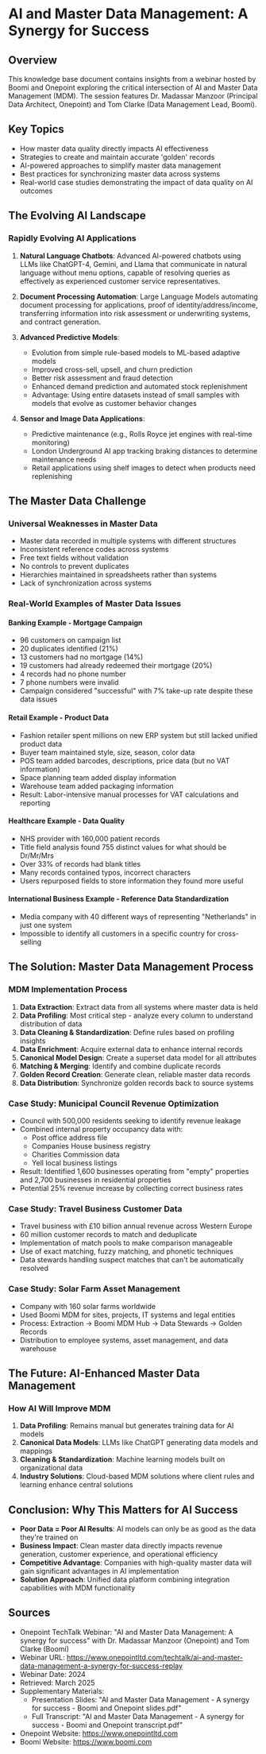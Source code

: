 # AI and Master Data Management: A Synergy for Success

## Overview
This knowledge base document contains insights from a webinar hosted by Boomi and Onepoint exploring the critical intersection of AI and Master Data Management (MDM). The session features Dr. Madassar Manzoor (Principal Data Architect, Onepoint) and Tom Clarke (Data Management Lead, Boomi).

## Key Topics
- How master data quality directly impacts AI effectiveness
- Strategies to create and maintain accurate 'golden' records
- AI-powered approaches to simplify master data management
- Best practices for synchronizing master data across systems
- Real-world case studies demonstrating the impact of data quality on AI outcomes

## The Evolving AI Landscape

### Rapidly Evolving AI Applications
1. **Natural Language Chatbots**: Advanced AI-powered chatbots using LLMs like ChatGPT-4, Gemini, and Llama that communicate in natural language without menu options, capable of resolving queries as effectively as experienced customer service representatives.

2. **Document Processing Automation**: Large Language Models automating document processing for applications, proof of identity/address/income, transferring information into risk assessment or underwriting systems, and contract generation.

3. **Advanced Predictive Models**: 
   - Evolution from simple rule-based models to ML-based adaptive models
   - Improved cross-sell, upsell, and churn prediction
   - Better risk assessment and fraud detection
   - Enhanced demand prediction and automated stock replenishment
   - Advantage: Using entire datasets instead of small samples with models that evolve as customer behavior changes

4. **Sensor and Image Data Applications**:
   - Predictive maintenance (e.g., Rolls Royce jet engines with real-time monitoring)
   - London Underground AI app tracking braking distances to determine maintenance needs
   - Retail applications using shelf images to detect when products need replenishing

## The Master Data Challenge

### Universal Weaknesses in Master Data
- Master data recorded in multiple systems with different structures
- Inconsistent reference codes across systems
- Free text fields without validation
- No controls to prevent duplicates
- Hierarchies maintained in spreadsheets rather than systems
- Lack of synchronization across systems

### Real-World Examples of Master Data Issues

#### Banking Example - Mortgage Campaign
- 96 customers on campaign list
- 20 duplicates identified (21%)
- 13 customers had no mortgage (14%)
- 19 customers had already redeemed their mortgage (20%)
- 4 records had no phone number
- 7 phone numbers were invalid
- Campaign considered "successful" with 7% take-up rate despite these data issues

#### Retail Example - Product Data
- Fashion retailer spent millions on new ERP system but still lacked unified product data
- Buyer team maintained style, size, season, color data
- POS team added barcodes, descriptions, price data (but no VAT information)
- Space planning team added display information
- Warehouse team added packaging information
- Result: Labor-intensive manual processes for VAT calculations and reporting

#### Healthcare Example - Data Quality
- NHS provider with 160,000 patient records
- Title field analysis found 755 distinct values for what should be Dr/Mr/Mrs
- Over 33% of records had blank titles
- Many records contained typos, incorrect characters
- Users repurposed fields to store information they found more useful

#### International Business Example - Reference Data Standardization
- Media company with 40 different ways of representing "Netherlands" in just one system
- Impossible to identify all customers in a specific country for cross-selling

## The Solution: Master Data Management Process

### MDM Implementation Process
1. **Data Extraction**: Extract data from all systems where master data is held
2. **Data Profiling**: Most critical step - analyze every column to understand distribution of data
3. **Data Cleaning & Standardization**: Define rules based on profiling insights
4. **Data Enrichment**: Acquire external data to enhance internal records
5. **Canonical Model Design**: Create a superset data model for all attributes
6. **Matching & Merging**: Identify and combine duplicate records
7. **Golden Record Creation**: Generate clean, reliable master data records
8. **Data Distribution**: Synchronize golden records back to source systems

### Case Study: Municipal Council Revenue Optimization
- Council with 500,000 residents seeking to identify revenue leakage
- Combined internal property occupancy data with:
  - Post office address file
  - Companies House business registry
  - Charities Commission data
  - Yell local business listings
- Result: Identified 1,600 businesses operating from "empty" properties and 2,700 businesses in residential properties
- Potential 25% revenue increase by collecting correct business rates

### Case Study: Travel Business Customer Data
- Travel business with £10 billion annual revenue across Western Europe
- 60 million customer records to match and deduplicate
- Implementation of match pools to make comparison manageable
- Use of exact matching, fuzzy matching, and phonetic techniques
- Data stewards handling suspect matches that can't be automatically resolved

### Case Study: Solar Farm Asset Management
- Company with 160 solar farms worldwide
- Used Boomi MDM for sites, projects, IT systems and legal entities
- Process: Extraction → Boomi MDM Hub → Data Stewards → Golden Records
- Distribution to employee systems, asset management, and data warehouse

## The Future: AI-Enhanced Master Data Management

### How AI Will Improve MDM
1. **Data Profiling**: Remains manual but generates training data for AI models
2. **Canonical Data Models**: LLMs like ChatGPT generating data models and mappings
3. **Cleaning & Standardization**: Machine learning models built on organizational data
4. **Industry Solutions**: Cloud-based MDM solutions where client rules and learning enhance central solutions

## Conclusion: Why This Matters for AI Success

- **Poor Data = Poor AI Results**: AI models can only be as good as the data they're trained on
- **Business Impact**: Clean master data directly impacts revenue generation, customer experience, and operational efficiency
- **Competitive Advantage**: Companies with high-quality master data will gain significant advantages in AI implementation
- **Solution Approach**: Unified data platform combining integration capabilities with MDM functionality


## Sources

- Onepoint TechTalk Webinar: "AI and Master Data Management: A synergy for success" with Dr. Madassar Manzoor (Onepoint) and Tom Clarke (Boomi)
- Webinar URL: https://www.onepointltd.com/techtalk/ai-and-master-data-management-a-synergy-for-success-replay
- Webinar Date: 2024
- Retrieved: March 2025
- Supplementary Materials:
  - Presentation Slides: "AI and Master Data Management - A synergy for success - Boomi and Onepoint slides.pdf"
  - Full Transcript: "AI and Master Data Management - A synergy for success - Boomi and Onepoint transcript.pdf"
- Onepoint Website: https://www.onepointltd.com
- Boomi Website: https://www.boomi.com